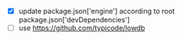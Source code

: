 - [x] update package.json['engine'] according to root package.json['devDependencies']
- [ ] use https://github.com/typicode/lowdb
